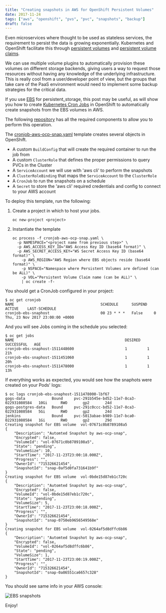 ```yaml
---
title: "Creating snapshots in AWS for OpenShift Persistent Volumes"
date: 2017-11-24
tags: ["aws", "openshift", "pvs", "pvc", "snapshots", "backup"]
draft: false
---
```

Even microservices where thought to be used as stateless services, the requirement to persist the data is growing exponentially. Kubernetes and OpenShift facilitate this through [persistent volumes](https://docs.openshift.com/container-platform/latest/architecture/additional_concepts/storage.html#persistent-volumes) and [persistent volume claims](https://docs.openshift.com/container-platform/latest/architecture/additional_concepts/storage.html#persistent-volume-claims).

We can use multiple volume plugins to automatically provision these volumes on different storage backends, giving users a way to request those resources without having any knowledge of the underlying infrastructure. This is really cool from a user/developer point of view, but the groups that take care of the PaaS environment would need to implement some backup strategies for the critical data.

If you use [EBS](https://docs.openshift.com/container-platform/latest/install_config/persistent_storage/persistent_storage_aws.html#install-config-persistent-storage-persistent-storage-aws) for persistent_storage, this post may be useful, as will show you how to create [Kubernetes Cron Jobs](https://docs.openshift.com/container-platform/latest/dev_guide/cron_jobs.html) in OpenShift to automatically create snapshots from the EBS volumes in AWS.

The following [repository](https://docs.openshift.com/container-platform/latest/dev_guide/cron_jobs.html) has all the required components to allow you to perform this operation.

The [cronjob-aws-ocp-snap.yaml](https://github.com/makentenza/aws-ocp-snap/blob/master/template/aws-ocp-snap.yaml) template creates several objects in OpenShift.

* A custom `BuildConfig` that will create the required container to run the job from
* A custom `ClusterRole` that defines the proper permissions to query PVCs in the Cluster
* A `ServiceAccount` we will use with 'aws cli' to perform the snapshots
* A `ClusterRoleBinding` that maps the `ServiceAccount` to the `ClusterRole`
* A `CronJob` to run the snapshots on a schedule
* A `Secret` to store the 'aws cli' required credentials and config to connect to your AWS account

To deploy this template, run the following:

1. Create a project in which to host your jobs.
	```
	oc new-project <project>
	```
2. Instantiate the template
	```
	oc process -f cronjob-aws-ocp-snap.yaml \
	  -p NAMESPACE="<project name from previous step>" \
	  -p AWS_ACCESS_KEY_ID="AWS Access Key ID (base64 format)" \
	  -p AWS_SECRET_ACCESS_KEY="WS Secret Access Key ID (base64 format)" \
		-p AWS_REGION="AWS Region where EBS objects reside (base64 format)" \
		-p NSPACE="Namespace where Persistent Volumes are defined (can be ALL)" \
		-p VOL="Persistent Volume Claim name (can be ALL)" \
		| oc create -f-

You should get a CronJob configured in your project:

  ```shell
  $ oc get cronjob
  NAME                                       SCHEDULE      SUSPEND   ACTIVE    LAST-SCHEDULE
  cronjob-ebs-snaphost                       00 23 * * *   False     0         Thu, 23 Nov 2017 23:00:00 +0000

  ```
And you will see Jobs coming in the schedule you selected:

  ```shell
  $ oc get jobs
  NAME                                                  DESIRED   SUCCESSFUL   AGE
  cronjob-ebs-snaphost-1511448600                       1         1            21h
  cronjob-ebs-snaphost-1511451060                       1         1            20h
  cronjob-ebs-snaphost-1511478000                       1         1            13h
  ```

If everything works as expected, you would see how the snaphots were created on your Pods' logs:

  ```shell
  $ oc logs cronjob-ebs-snaphost-1511478000-lbf67
  gogs-data            Bound     pvc-291b545e-bd52-11e7-8ca3-022931080584   10Gi      RWO       gp2       24d
  gogs-postgres-data   Bound     pvc-291c0ccc-bd52-11e7-8ca3-022931080584   5Gi       RWO       gp2       24d
  jenkins              Bound     pvc-5013abae-b989-11e7-bca0-022931080584   1Gi       RWO       gp2       29d
  Creating snapshot for EBS volume  vol-07671c0b8789108a5
  {
      "Description": "Automted Snapshot by aws-ocp-snap",
      "Encrypted": false,
      "VolumeId": "vol-07671c0b8789108a5",
      "State": "pending",
      "VolumeSize": 10,
      "StartTime": "2017-11-23T23:00:18.000Z",
      "Progress": "",
      "OwnerId": "715326621454",
      "SnapshotId": "snap-0af5d0fa731641b9f"
  }
  Creating snapshot for EBS volume  vol-0bde15d87eb1c720c
  {
      "Description": "Automted Snapshot by aws-ocp-snap",
      "Encrypted": false,
      "VolumeId": "vol-0bde15d87eb1c720c",
      "State": "pending",
      "VolumeSize": 5,
      "StartTime": "2017-11-23T23:00:18.000Z",
      "Progress": "",
      "OwnerId": "715326621454",
      "SnapshotId": "snap-0750eb9656549568e"
  }
  Creating snapshot for EBS volume  vol-0264af5d8dffc6b86
  {
      "Description": "Automted Snapshot by aws-ocp-snap",
      "Encrypted": false,
      "VolumeId": "vol-0264af5d8dffc6b86",
      "State": "pending",
      "VolumeSize": 1,
      "StartTime": "2017-11-23T23:00:19.000Z",
      "Progress": "",
      "OwnerId": "715326621454",
      "SnapshotId": "snap-0a86551ca6657c328"
  }
  ```

You should see same info in your AWS console:

![EBS snapshots](/post/img/aws-snap-01.png "EBS snapshots")

Enjoy!
